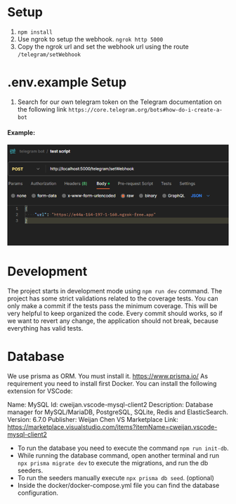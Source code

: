 # Setup

1. `npm install`
2. Use ngrok to setup the webhook.
   `ngrok http 5000`
3. Copy the ngrok url and set the webhook url using the route
   `/telegram/setWebhook`

# .env.example Setup

1. Search for our own telegram token on the Telegram documentation on the following link `https://core.telegram.org/bots#how-do-i-create-a-bot`


#### Example:

![Alt text](image.png)

# Development

The project starts in development mode using `npm run dev` command.
The project has some strict validations related to the coverage tests. You can only make a commit if the tests pass the minimum coverage. This will be very helpful to keep organized the code. Every commit should works, so if we want to revert any change, the application should not break, because everything has valid tests.

# Database

We use prisma as ORM. You must install it. https://www.prisma.io/
As requirement you need to install first Docker. You can install the following extension for VSCode:

Name: MySQL
Id: cweijan.vscode-mysql-client2
Description: Database manager for MySQL/MariaDB, PostgreSQL, SQLite, Redis and ElasticSearch.
Version: 6.7.0
Publisher: Weijan Chen
VS Marketplace Link: https://marketplace.visualstudio.com/items?itemName=cweijan.vscode-mysql-client2

- To run the database you need to execute the command `npm run init-db`.
- While running the database command, open another terminal and run `npx prisma migrate dev` to execute the migrations, and run the db seeders.
- To run the seeders manually execute `npx prisma db seed`. (optional)
- Inside the docker/docker-compose.yml file you can find the database configuration.
   